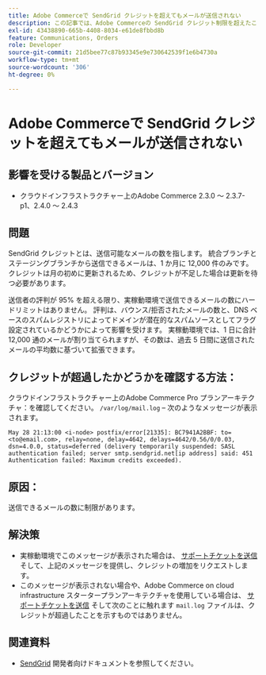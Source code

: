 ```yaml
---
title: Adobe Commerceで SendGrid クレジットを超えてもメールが送信されない
description: この記事では、Adobe Commerceの SendGrid クレジット制限を超えたことが原因でメールが送信されない場合の解決策を説明します。
exl-id: 43438890-665b-4408-8034-e61de8fbbd8b
feature: Communications, Orders
role: Developer
source-git-commit: 21d5bee77c87b93345e9e730642539f1e6b4730a
workflow-type: tm+mt
source-wordcount: '306'
ht-degree: 0%

---
```


# Adobe Commerceで SendGrid クレジットを超えてもメールが送信されない

## 影響を受ける製品とバージョン

* クラウドインフラストラクチャー上のAdobe Commerce 2.3.0 ～ 2.3.7-p1、2.4.0 ～ 2.4.3

## 問題

SendGrid クレジットとは、送信可能なメールの数を指します。 統合ブランチとステージングブランチから送信できるメールは、1 か月に 12,000 件のみです。 クレジットは月の初めに更新されるため、クレジットが不足した場合は更新を待つ必要があります。

送信者の評判が 95% を超える限り、実稼動環境で送信できるメールの数にハードリミットはありません。 評判は、バウンス/拒否されたメールの数と、DNS ベースのスパムレジストリによってドメインが潜在的なスパムソースとしてフラグ設定されているかどうかによって影響を受けます。 実稼動環境では、1 日に合計 12,000 通のメールが割り当てられますが、その数は、過去 5 日間に送信されたメールの平均数に基づいて拡張できます。

## クレジットが超過したかどうかを確認する方法：

クラウドインフラストラクチャー上のAdobe Commerce Pro プランアーキテクチャ：を確認してください。 `/var/log/mail.log`  – 次のようなメッセージが表示されます。

`May 28 21:13:00 <i-node> postfix/error[21335]: BC7941A2BBF: to=<to@email.com>, relay=none, delay=4642, delays=4642/0.56/0/0.03, dsn=4.0.0, status=deferred (delivery temporarily suspended: SASL authentication failed; server smtp.sendgrid.net[ip address] said: 451 Authentication failed: Maximum credits exceeded).`

## 原因：

送信できるメールの数に制限があります。

## 解決策

* 実稼動環境でこのメッセージが表示された場合は、 [サポートチケットを送信](/help/help-center-guide/help-center/magento-help-center-user-guide.md#submit-ticket) そして、上記のメッセージを提供し、クレジットの増加をリクエストします。
* このメッセージが表示されない場合や、Adobe Commerce on cloud infrastructure スタータープランアーキテクチャを使用している場合は、 [サポートチケットを送信](/help/help-center-guide/help-center/magento-help-center-user-guide.md#submit-ticket) そして次のことに触れます `mail.log` ファイルは、クレジットが超過したことを示すものではありません。

## 関連資料

* [SendGrid](https://devdocs.magento.com/cloud/project/sendgrid.html) 開発者向けドキュメントを参照してください。

